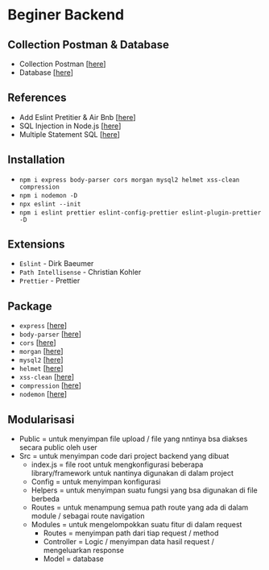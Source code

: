 # Beginer Backend

## Collection Postman & Database

- Collection Postman [[here](https://documenter.getpostman.com/view/20144301/UVsSN3i8)]
- Database [[here](https://github.com/FazztrackWebClass/BeginerBackend/blob/main/tickitz.sql)]

## References

- Add Eslint Pretitier & Air Bnb [[here](https://dev.to/saurabhggc/add-eslint-prettier-and-airbnb-to-your-project-3mo8)]
- SQL Injection in Node.js [[here](https://www.veracode.com/blog/secure-development/how-prevent-sql-injection-nodejs)]
- Multiple Statement SQL [[here](https://stackoverflow.com/questions/23266854/node-mysql-multiple-statements-in-one-query)]

## Installation

- `npm i express body-parser cors morgan mysql2 helmet xss-clean compression`
- `npm i nodemon -D`
- `npx eslint --init`
- `npm i eslint prettier eslint-config-prettier eslint-plugin-prettier -D`

## Extensions

- `Eslint` - Dirk Baeumer
- `Path Intellisense` - Christian Kohler
- `Prettier` - Prettier

## Package

- `express` [[here](https://www.npmjs.com/package/express)]
- `body-parser` [[here](https://www.npmjs.com/package/body-parser)]
- `cors` [[here](https://www.npmjs.com/package/cors)]
- `morgan` [[here](https://www.npmjs.com/package/morgan)]
- `mysql2` [[here](https://www.npmjs.com/package/mysql2)]
- `helmet` [[here](https://www.npmjs.com/package/helmet)]
- `xss-clean` [[here](https://www.npmjs.com/package/xss-clean)]
- `compression` [[here](https://www.npmjs.com/package/compression)]
- `nodemon` [[here](https://www.npmjs.com/package/nodemon)]

## Modularisasi

- Public = untuk menyimpan file upload / file yang nntinya bsa diakses secara public oleh user
- Src = untuk menyimpan code dari project backend yang dibuat
  - index.js = file root untuk mengkonfigurasi beberapa library/framework untuk nantinya digunakan di dalam project
  - Config = untuk menyimpan konfigurasi
  - Helpers = untuk menyimpan suatu fungsi yang bsa digunakan di file berbeda
  - Routes = untuk menampung semua path route yang ada di dalam module / sebagai route navigation
  - Modules = untuk mengelompokkan suatu fitur di dalam request
    - Routes = menyimpan path dari tiap request / method
    - Controller = Logic / menyimpan data hasil request / mengeluarkan response
    - Model = database
